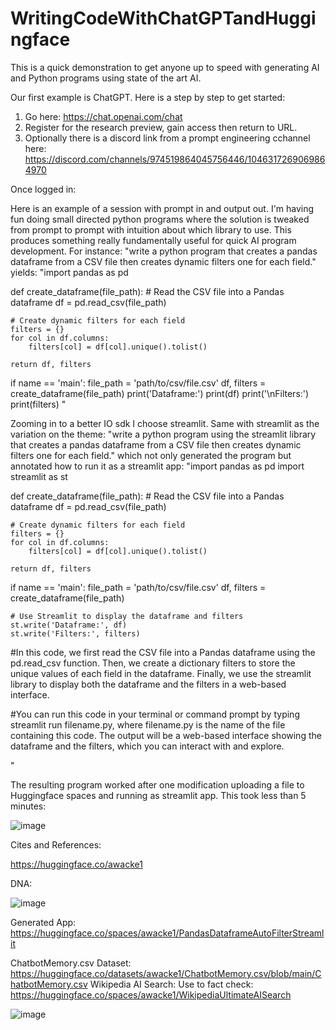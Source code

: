 # WritingCodeWithChatGPTandHuggingface

This is a quick demonstration to get anyone up to speed with generating AI and Python programs using state of the art AI.

Our first example is ChatGPT.  Here is a step by step to get started:

1. Go here: https://chat.openai.com/chat
2. Register for the research preview, gain access then return to URL.
3. Optionally there is a discord link from a prompt engineering cchannel here: https://discord.com/channels/974519864045756446/1046317269069864970

Once logged in:

Here is an example of a session with prompt in and output out.
I'm having fun doing small directed python programs where the solution is tweaked from prompt to prompt with intuition about which library to use.  This produces something really fundamentally useful for quick AI program development.  For instance:  "write a python program that creates a pandas dataframe from a CSV file then creates dynamic filters one for each field." yields: "import pandas as pd

def create_dataframe(file_path):
    # Read the CSV file into a Pandas dataframe
    df = pd.read_csv(file_path)

    # Create dynamic filters for each field
    filters = {}
    for col in df.columns:
        filters[col] = df[col].unique().tolist()

    return df, filters

if name == 'main':
    file_path = 'path/to/csv/file.csv'
    df, filters = create_dataframe(file_path)
    print('Dataframe:')
    print(df)
    print('\nFilters:')
    print(filters)
"

Zooming in to a better IO sdk I choose streamlit.  Same with streamlit as the variation on the theme: "write a python program using the streamlit library that creates a pandas dataframe from a CSV file then creates dynamic filters one for each field."  which not only generated the program but annotated how to run it as a streamlit app: "import pandas as pd
import streamlit as st

def create_dataframe(file_path):
    # Read the CSV file into a Pandas dataframe
    df = pd.read_csv(file_path)

    # Create dynamic filters for each field
    filters = {}
    for col in df.columns:
        filters[col] = df[col].unique().tolist()

    return df, filters

if name == 'main':
    file_path = 'path/to/csv/file.csv'
    df, filters = create_dataframe(file_path)

    # Use Streamlit to display the dataframe and filters
    st.write('Dataframe:', df)
    st.write('Filters:', filters)
#In this code, we first read the CSV file into a Pandas dataframe using the pd.read_csv function. Then, we create a dictionary filters to store the unique values of each field in the dataframe. Finally, we use the streamlit library to display both the dataframe and the filters in a web-based interface.

#You can run this code in your terminal or command prompt by typing streamlit run filename.py, where filename.py is the name of the file containing this code. The output will be a web-based interface showing the dataframe and the filters, which you can interact with and explore.


"

The resulting program worked after one modification uploading a file to Huggingface spaces and running as streamlit app.  This took less than 5 minutes:

![image](https://user-images.githubusercontent.com/30595158/217809016-fe695232-8339-4a98-b966-39c3568be619.png)


Cites and References:

https://huggingface.co/awacke1

DNA:

![image](https://user-images.githubusercontent.com/30595158/217809156-6b7f0be5-b645-4076-b567-89b3c71a1546.png)


Generated App:  https://huggingface.co/spaces/awacke1/PandasDataframeAutoFilterStreamlit

ChatbotMemory.csv Dataset: https://huggingface.co/datasets/awacke1/ChatbotMemory.csv/blob/main/ChatbotMemory.csv
Wikipedia AI Search: Use to fact check:  https://huggingface.co/spaces/awacke1/WikipediaUltimateAISearch

![image](https://user-images.githubusercontent.com/30595158/217810205-0e20d2ad-826a-4b19-b5eb-f49ca23db65a.png)




